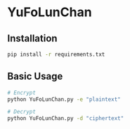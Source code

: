 # YuFoLunChan

## Installation
```bash
pip install -r requirements.txt
```

## Basic Usage
```bash
# Encrypt
python YuFoLunChan.py -e "plaintext"

# Decrypt
python YuFoLunChan.py -d "ciphertext"
```